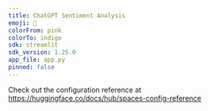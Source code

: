 ```yaml
---
title: ChatGPT Sentiment Analysis
emoji: 🐢
colorFrom: pink
colorTo: indigo
sdk: streamlit
sdk_version: 1.25.0
app_file: app.py
pinned: false
---
```


Check out the configuration reference at https://huggingface.co/docs/hub/spaces-config-reference
